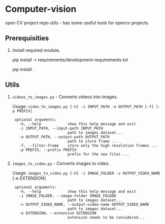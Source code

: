 # Computer-vision
open CV project repo
utils - has some useful tools for opencv projects.

## Prerequisities

1. Install required module.
   
   pip install -r requirements/development-requirements.txt
   
   pip install .


## Utils

1. `videos_to_images.py` - Converts videos into images.

	Usage:
		`video_to_images.py [-h] -i INPUT_PATH -o OUTPUT_PATH [-f] [-p PREFIX]`

		optional arguments:
		  -h, --help            show this help message and exit
		  -i INPUT_PATH, --input-path INPUT_PATH
		                        path to images dataset...
		  -o OUTPUT_PATH, --output-path OUTPUT_PATH
		                        path to store frame ...
		  -f, --filter-frame    store only the high resolution frames ...
		  -p PREFIX, --prefix PREFIX
		                        prefix for the new files ...



2. `images_to_video.py` - Converts images to video.

	Usage:
	 	`images_to_video.py [-h] -i IMAGE_FOLDER -v OUTPUT_VIDEO_NAME`
		                          [-e EXTENSION]

		optional arguments:
		  -h, --help            show this help message and exit
		  -i IMAGE_FOLDER, --image-folder IMAGE_FOLDER
		                        path to images dataset...
		  -v OUTPUT_VIDEO_NAME, --output-video-name OUTPUT_VIDEO_NAME
		                        path to images dataset...
		  -e EXTENSION, --extension EXTENSION
		                        extension needs to be considered...



